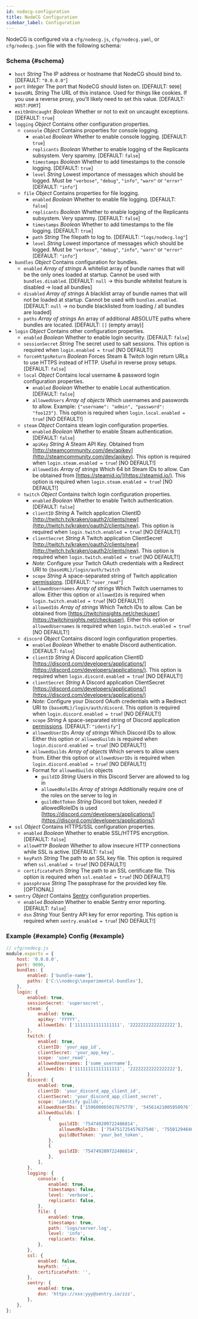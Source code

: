 ```yaml
---
id: nodecg-configuration
title: NodeCG Configuration
sidebar_label: Configuration
---
```


NodeCG is configured via a `cfg/nodecg.js`, `cfg/nodecg.yaml`, or `cfg/nodecg.json` file with the following schema:

### Schema {#schema}

- `host` _String_ The IP address or hostname that NodeCG should bind to. [DEFAULT: `"0.0.0.0"`]
- `port` _Integer_ The port that NodeCG should listen on. [DEFAULT: `9090`]
- `baseURL` _String_ The URL of this instance. Used for things like cookies. If you use a reverse proxy, you'll likely need to set this value. [DEFAULT: `HOST:PORT`]
- `exitOnUncaught` _Boolean_ Whether or not to exit on uncaught exceptions. [DEFAULT: `true`]
- `logging` _Object_ Contains other configuration properties.
  - `console` _Object_ Contains properties for console logging.
    - `enabled` _Boolean_ Whether to enable console logging. [DEFAULT: `true`]
  	- `replicants` _Boolean_ Whether to enable logging of the Replicants subsystem. Very spammy. [DEFAULT: `false`]
    - `timestamps` _Boolean_ Whether to add timestamps to the console logging. [DEFAULT: `true`]
    - `level` _String_ Lowest importance of messages which should be logged. Must be `"verbose"`, `"debug"`, `"info"`, `"warn"` or `"error"` [DEFAULT: `"info"`]
  - `file` _Object_ Contains properties for file logging.
    - `enabled` _Boolean_ Whether to enable file logging. [DEFAULT: `false`]
    - `replicants` _Boolean_ Whether to enable logging of the Replicants subsystem. Very spammy. [DEFAULT: `false`]
    - `timestamps` _Boolean_ Whether to add timestamps to the file logging. [DEFAULT: `true`]
    - `path` _String_ The filepath to log to. [DEFAULT: `"logs/nodecg.log"`]
    - `level` _String_ Lowest importance of messages which should be logged. Must be `"verbose"`, `"debug"`, `"info"`, `"warn"` or `"error"` [DEFAULT: `"info"`]
- `bundles` _Object_ Contains configuration for bundles.
  - `enabled` _Array of strings_ A whitelist array of bundle names that will be the only ones loaded at startup. Cannot be used with `bundles.disabled`. [DEFAULT: `null` -> this bundle whitelist feature is disabled -> load all bundles]
  - `disabled` _Array of strings_ A blacklist array of bundle names that will not be loaded at startup. Cannot be used with `bundles.enabled`. [DEFAULT: `null` -> no bundle blacklisted from loading / all bundles are loaded]
  - `paths` _Array of strings_ An array of additional ABSOLUTE paths where bundles are located. [DEFAULT: `[]` (empty array)]
- `login` _Object_ Contains other configuration properties.
  - `enabled` _Boolean_ Whether to enable login security. [DEFAULT: `false`]
  - `sessionSecret` _String_ The secret used to salt sessions. This option is required when `login.enabled = true`! [NO DEFAULT!]
  - `forceHttpsReturn` _Boolean_ Forces Steam & Twitch login return URLs to use HTTPS instead of HTTP. Useful in reverse proxy setups. [DEFAULT: `false`]
  - `local` _Object_ Contains local username & password login configuration properties.
    - `enabled` _Boolean_ Whether to enable Local authentication. [DEFAULT: `false`]
    - `allowedUsers` _Array of objects_ Which usernames and passwords to allow. Example: `{"username": "admin", "password": "foo123"}`. This option is required when `login.local.enabled = true`! [NO DEFAULT!]
  - `steam` _Object_ Contains steam login configuration properties.
    - `enabled` _Boolean_ Whether to enable Steam authentication. [DEFAULT: `false`]
    - `apiKey` _String_ A Steam API Key. Obtained from [http://steamcommunity.com/dev/apikey](http://steamcommunity.com/dev/apikey). This option is required when `login.steam.enabled = true`! [NO DEFAULT!]
    - `allowedIds` _Array of strings_ Which 64 bit Steam IDs to allow. Can be obtained from [https://steamid.io/](https://steamid.io/). This option is required when `login.steam.enabled = true`! [NO DEFAULT!]
  - `twitch` _Object_ Contains twitch login configuration properties.
    - `enabled` _Boolean_ Whether to enable Twitch authentication. [DEFAULT: `false`]
    - `clientID` _String_ A Twitch application ClientID [http://twitch.tv/kraken/oauth2/clients/new](http://twitch.tv/kraken/oauth2/clients/new). This option is required when `login.twitch.enabled = true`! [NO DEFAULT!]
    - `clientSecret` _String_ A Twitch application ClientSecret [http://twitch.tv/kraken/oauth2/clients/new](http://twitch.tv/kraken/oauth2/clients/new). This option is required when `login.twitch.enabled = true`! [NO DEFAULT!]
    - _Note:_ Configure your Twitch OAuth credentials with a Redirect URI to `{baseURL}/login/auth/twitch`
    - `scope` _String_ A space-separated string of Twitch application [permissions](https://dev.twitch.tv/docs/authentication/#scopes). [DEFAULT: `"user_read"`]
    - `allowedUsernames` _Array of strings_ Which Twitch usernames to allow. Either this option or `allowedIds` is required when `login.twitch.enabled = true`! [NO DEFAULT!]
    - `allowedIds` _Array of strings_ Which Twitch IDs to allow. Can be obtained from [https://twitchinsights.net/checkuser](https://twitchinsights.net/checkuser). Either this option or `allowedUsernames` is required when `login.twitch.enabled = true`! [NO DEFAULT!]
  - `discord` _Object_ Contains discord login configuration properties.
    - `enabled` _Boolean_ Whether to enable Discord authentication. [DEFAULT: `false`]
    - `clientID` _String_ A Discord application ClientID  [https://discord.com/developers/applications/](https://discord.com/developers/applications/). This option is required when `login.discord.enabled = true`! [NO DEFAULT!]
    - `clientSecret` _String_ A Discord application ClientSecret [https://discord.com/developers/applications/](https://discord.com/developers/applications/)
    - _Note:_ Configure your Discord OAuth credentials with a Redirect URI to `{baseURL}/login/auth/discord`. This option is required when `login.discord.enabled = true`! [NO DEFAULT!]
    - `scope` _String_ A space-separated string of Discord application [permissions](https://discord.com/developers/docs/topics/oauth2#shared-resources-oauth2-scopes). [DEFAULT: `"identify"`]
    - `allowedUserIDs` _Array of strings_ Which Discord IDs to allow. Either this option or `allowedGuilds` is required when `login.discord.enabled = true`! [NO DEFAULT!]
    - `allowedGuilds` _Array of objects_ Which servers to allow users from. Either this option or `allowedUserIDs` is required when `login.discord.enabled = true`! [NO DEFAULT!]
    - Format for `allowedGuilds` objects
      - `guildID` _String_ Users in this Discord Server are allowed to log in
      - `allowedRoleIDs` _Array of strings_ Additionally require one of the roles on the server to log in
      - `guildBotToken` _String_ Discord bot token, needed if allowedRoleIDs is used [https://discord.com/developers/applications/](https://discord.com/developers/applications/)
- `ssl` _Object_ Contains HTTPS/SSL configuration properties.
  - `enabled` _Boolean_ Whether to enable SSL/HTTPS encryption. [DEFAULT: `false`]
  - `allowHTTP` _Boolean_ Whether to allow insecure HTTP connections while SSL is active. [DEFAULT: `false`]
  - `keyPath` _String_ The path to an SSL key file. This option is required when `ssl.enabled = true`! [NO DEFAULT!]
  - `certificatePath` _String_ The path to an SSL certificate file. This option is required when `ssl.enabled = true`! [NO DEFAULT!]
  - `passphrase` _String_ The passphrase for the provided key file. [OPTIONAL]
- `sentry` _Object_ Contains [Sentry](https://sentry.io/welcome/) configuration properties. 
  - `enabled` _Boolean_ Whether to enable Sentry error reporting. [DEFAULT: `false`]
  - `dsn` _String_ Your Sentry API key for error reporting. This option is required when `sentry.enabled = true`! [NO DEFAULT!]

### Example {#example} Config {#example}

```js
// cfg/nodecg.js
module.exports = {
	host: '0.0.0.0',
	port: 9090,
	bundles: {
		enabled: ['bundle-name'],
		paths: ['C:\\nodecg\\experimental-bundles'],
	},
	login: {
		enabled: true,
		sessionSecret: 'supersecret',
		steam: {
			enabled: true,
			apiKey: 'YYYYY',
			allowedIds: ['11111111111111111', '22222222222222222'],
		},
		twitch: {
			enabled: true,
			clientID: 'your_app_id',
			clientSecret: 'your_app_key',
			scope: 'user_read',
			allowedUsernames: ['some_username'],
			allowedIds: ['11111111111111111', '22222222222222222'],
		},
		discord: {
			enabled: true,
			clientID: 'your_discord_app_client_id',
			clientSecret: 'your_discord_app_client_secret',
			scope: 'identify guilds',
			allowedUserIDs: ['159600065017675778', '54561421005950976'],
			allowedGuilds: [
				{
					guildID: '754749209722486814',
					allowedRoleIDs: ['754751725457637546', '755012946400378910'],
					guildBotToken: 'your_bot_token',
				},
				{
					guildID: '754749209722486814',
				},
			],
		},
		logging: {
			console: {
				enabled: true,
				timestamps: false,
				level: 'verbose',
				replicants: false,
			},
			file: {
				enabled: true,
				timestamps: true,
				path: 'logs/server.log',
				level: 'info',
				replicants: false,
			},
		},
		ssl: {
			enabled: false,
			keyPath: '',
			certificatePath: '',
		},
		sentry: {
			enabled: true,
			dsn: 'https://xxx:yyy@sentry.io/zzz',
		},
	},
};
```
